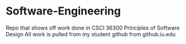 # Software-Engineering
Repo that shows off work done in CSCI 36300 Principles of Software Design  All work is pulled from my student github from github.iu.edu
